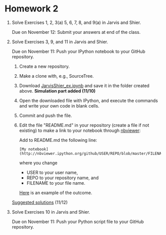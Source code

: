 Homework 2
==========

1. Solve Exercises 1, 2, 3(a) 5, 6, 7, 8, and 9(a) in Jarvis and Shier.

   Due on November 12:
   Submit your answers at end of the class.

2. Solve Exercises 3, 9, and 11 in Jarvis and Shier.

   Due on November 11:
   Push your IPython notebook to your GitHub repository.

   1. Create a new repository.

   2. Make a clone with, e.g., SourceTree.

   3. Download [JarvisShier_ex.ipynb](../markov/JarvisShier_ex.ipynb) and save it in the folder created above.
      **Simulation part added (11/10)**

   4. Open the downloaded file with IPython, and execute the commands and write your own code in blank cells.

   5. Commit and push the file.

   6. Edit the file "README.md" in your repository (create a file if not existing)
      to make a link to your notebook through [nbviewer](http://nbviewer.ipython.org/):

      Add to README.md the following line:

      ```
      [My notebook](http://nbviewer.ipython.org/github/USER/REPO/blob/master/FILENAME.ipynb)
      ```

      where you change
      * USER to your user name,
      * REPO to your repository name, and
      * FILENAME to your file name.

      [Here](http://nbviewer.ipython.org/github/oyamad/theory14/blob/master/markov/JarvisShier_ex.ipynb)
      is an example of the outcome.

   [Suggested solutions](http://nbviewer.ipython.org/github/oyamad/theory14/blob/master/markov/JarvisShier_solutions.ipynb)
   (11/12)

3. Solve Exercises 10 in Jarvis and Shier.

   Due on November 11:
   Push your Python script file to your GitHub repository.
